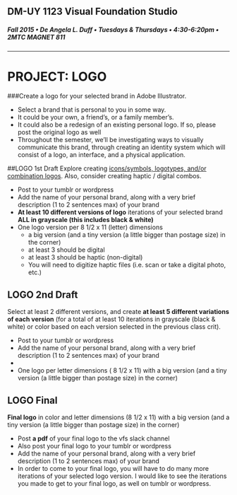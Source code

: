 ## DM-UY 1123 Visual Foundation Studio
##### Fall 2015 • De Angela L. Duff • Tuesdays & Thursdays • 4:30-6:20pm • 2MTC MAGNET 811 
---


# PROJECT: LOGO
###Create a logo for your selected brand in Adobe Illustrator.
* Select a brand that is personal to you in some way. 
* It could be your own, a friend’s, or a family member’s. 
* It could also be a redesign of an existing personal logo. If so, please post the original logo as well
* Throughout the semester, we’ll be investigating ways to visually communicate this brand, through creating an identity system which will consist of a logo, an interface, and a physical application.

##LOGO 1st Draft 
Explore creating <a href="http://www.logodesignsource.com/types.html" target="_blank">icons/symbols, logotypes, and/or combination logos</a>. Also, consider creating haptic / digital combos.

* Post to your tumblr or wordpress 
* Add the name of your personal brand, along with a very brief description (1 to 2 sentences max) of your brand
* **At least 10 different versions of logo** iterations of your selected brand **ALL in grayscale (this includes black &amp; white)**
* One logo version per 8 1/2 x 11 (letter) dimensions
  * a big version (and a tiny version (a little bigger than postage size) in the corner)
  * at least 3 should be digital
  * at least 3 should be haptic (non-digital) 
  * You will need to digitize haptic files (i.e. scan or take a digital photo, etc.)



## LOGO 2nd Draft 
Select at least 2 different versions, and create
**at least 5 different variations of each version** (for a total of at least 10 iterations in grayscale (black & white) or color based on each version selected in the previous class crit).
* Post to your tumblr or wordpress
* Add the name of your personal brand, along with a very brief description (1 to 2 sentences max) of your brand
*
* One logo per letter dimensions ( 8 1/2 x 11) with a big version (and a tiny version (a little bigger than postage size) in the corner)

## LOGO Final  
**Final logo** in color and letter dimensions (8 1/2 x 11) with a big version (and a tiny version (a little bigger than postage size) in the corner)
* Post **a pdf** of your final logo to the vfs slack channel
* Also post your final logo to your tumblr or wordpress
 * Add the name of your personal brand, along with a very brief description (1 to 2 sentences max) of your brand
 * In order to come to your final logo, you will have to do many more iterations of your selected logo version. I would like to see the iterations you made to get to your final logo, as well on tumblr or wordpress.




